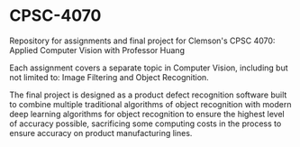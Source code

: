 # CPSC-4070

Repository for assignments and final project for Clemson's CPSC 4070: Applied Computer Vision with Professor Huang 

Each assignment covers a separate topic in Computer Vision, including but not limited to: Image Filtering and Object Recognition.

The final project is designed as a product defect recognition software built to combine multiple traditional algorithms of object recognition with modern deep learning algorithms for object recognition to ensure the highest level of accuracy possible, sacrificing some computing costs in the process to ensure accuracy on product manufacturing lines. 
